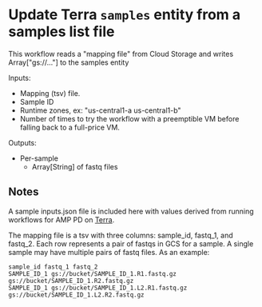 # Update Terra `samples` entity from a samples list file

This workflow reads a "mapping file" from Cloud Storage
and writes Array["gs://..."] to the samples entity

Inputs:
- Mapping (tsv) file.
- Sample ID
- Runtime zones, ex: "us-central1-a us-central1-b"
- Number of times to try the workflow with a preemptible VM before
   falling back to a full-price VM.

Outputs:
- Per-sample
  - Array[String] of fastq files

## Notes
A sample inputs.json file is included here with values derived from running workflows for AMP PD on [Terra](https://app.terra.bio/).

The mapping file is a tsv with three columns: sample_id, fastq_1, and fastq_2. Each row represents a pair of fastqs in GCS for a sample. A single sample may have multiple pairs of fastq files. As an example:
```
sample_id fastq_1 fastq_2
SAMPLE_ID_1 gs://bucket/SAMPLE_ID_1.R1.fastq.gz gs://bucket/SAMPLE_ID_1.R2.fastq.gz
SAMPLE_ID_1 gs://bucket/SAMPLE_ID_1.L2.R1.fastq.gz gs://bucket/SAMPLE_ID_1.L2.R2.fastq.gz
```
